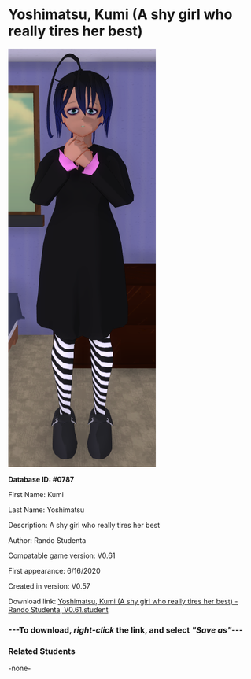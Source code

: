 # Yoshimatsu, Kumi (A shy girl who really tires her best)

<img src="../../Files/Images/Yoshimatsu, Kumi (A shy girl who really tires her best).png" title="Yoshimatsu, Kumi (A shy girl who really tires her best) - Rando Studenta, V0.61">

**Database ID: #0787**

First Name: Kumi

Last Name: Yoshimatsu

Description: A shy girl who really tires her best

Author: Rando Studenta

Compatable game version: V0.61

First appearance: 6/16/2020

Created in version: V0.57

Download link: <a href="https://raw.githubusercontent.com/Arbiter1223/Daigaku-Gurashi-Custom-Students/master/Files/Student%20Files/Yoshimatsu%2C%20Kumi%20(A%20shy%20girl%20who%20really%20tires%20her%20best)%20-%20Rando%20Studenta%2C%20V0.61.student">Yoshimatsu, Kumi (A shy girl who really tires her best) - Rando Studenta, V0.61.student</a>

### ---**To download, _right-click_ the link, and select _"Save as"_**---

### Related Students

-none-
